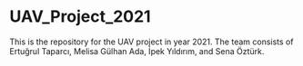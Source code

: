 # UAV_Project_2021
This is the repository for the UAV project in year 2021. The team consists of Ertuğrul Taparcı, Melisa Gülhan Ada, İpek Yıldırım, and Sena Öztürk.
